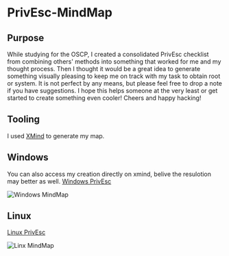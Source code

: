 # PrivEsc-MindMap
## Purpose
While studying for the OSCP, I created a consolidated PrivEsc checklist from combining others' methods into something that worked for me and my thought process. Then I thought it would be a great idea to generate something visually pleasing to keep me on track with my task to obtain root or system. It is not perfect by any means, but please feel free to drop a note if you have suggestions. I hope this helps someone at the very least or get started to create something even cooler! Cheers and happy hacking!

## Tooling
I used [XMind](https://www.xmind.net/) to generate my map.

## Windows
You can also access my creation directly on xmind, belive the resulotion may better as well. 
[Windows PrivEsc](http://www.xmind.net/m/YFFcN8)

![Windows MindMap](https://github.com/hxhBrofessor/PrivEsc-MindMap/blob/main/windows-mindMap.JPG)

## Linux 

[Linux PrivEsc](http://www.xmind.net/m/jR2UxW)

![Linx MindMap](https://github.com/hxhBrofessor/PrivEsc-MindMap/blob/main/Linux-Privesc.JPG)
